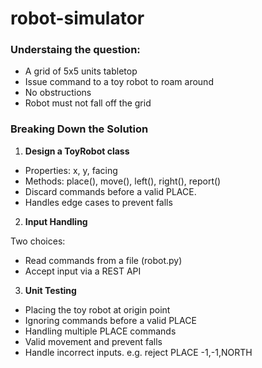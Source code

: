 # robot-simulator

### Understaing the question:

- A grid of 5x5 units tabletop
- Issue command to a toy robot to roam around
- No obstructions
- Robot must not fall off the grid

### Breaking Down the Solution

1. **Design a ToyRobot class**

- Properties: x, y, facing
- Methods: place(), move(), left(), right(), report()
- Discard commands before a valid PLACE.
- Handles edge cases to prevent falls

2. **Input Handling**

Two choices:

- Read commands from a file (robot.py)
- Accept input via a REST API

3. **Unit Testing**

- Placing the toy robot at origin point
- Ignoring commands before a valid PLACE
- Handling multiple PLACE commands
- Valid movement and prevent falls
- Handle incorrect inputs. e.g. reject PLACE -1,-1,NORTH
